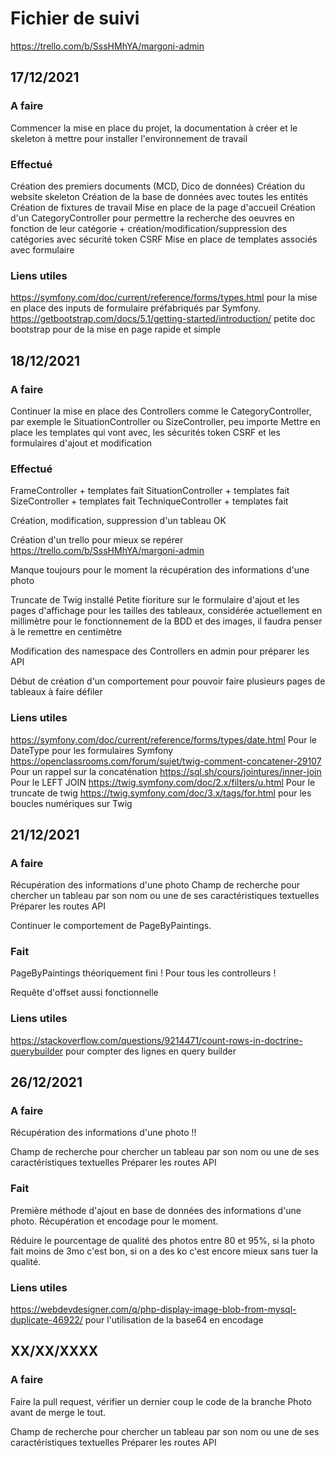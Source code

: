 # Fichier de suivi

<https://trello.com/b/SssHMhYA/margoni-admin>

## 17/12/2021

### A faire

Commencer la mise en place du projet, la documentation à créer et le skeleton à mettre pour installer l'environnement de travail

### Effectué

Création des premiers documents (MCD, Dico de données)
Création du website skeleton
Création de la base de données avec toutes les entités
Création de fixtures de travail
Mise en place de la page d'accueil
Création d'un CategoryController pour permettre la recherche des oeuvres en fonction de leur catégorie + création/modification/suppression des catégories avec sécurité token CSRF
Mise en place de templates associés avec formulaire

### Liens utiles

<https://symfony.com/doc/current/reference/forms/types.html> pour la mise en place des inputs de formulaire préfabriqués par Symfony.
<https://getbootstrap.com/docs/5.1/getting-started/introduction/> petite doc bootstrap pour de la mise en page rapide et simple

## 18/12/2021

### A faire

Continuer la mise en place des Controllers comme le CategoryController, par exemple le SituationController ou SizeController, peu importe
Mettre en place les templates qui vont avec, les sécurités token CSRF et les formulaires d'ajout et modification

### Effectué

FrameController + templates fait
SituationController + templates fait
SizeController + templates fait
TechniqueController + templates fait

Création, modification, suppression d'un tableau OK

Création d'un trello pour mieux se repérer <https://trello.com/b/SssHMhYA/margoni-admin>

Manque toujours pour le moment la récupération des informations d'une photo

Truncate de Twig installé
Petite fioriture sur le formulaire d'ajout et les pages d'affichage pour les tailles des tableaux, considérée actuellement en millimètre pour le fonctionnement de la BDD et des images, il faudra penser à le remettre en centimètre

Modification des namespace des Controllers en admin pour préparer les API

Début de création d'un comportement pour pouvoir faire plusieurs pages de tableaux à faire défiler

### Liens utiles

<https://symfony.com/doc/current/reference/forms/types/date.html> Pour le DateType pour les formulaires Symfony
<https://openclassrooms.com/forum/sujet/twig-comment-concatener-29107> Pour un rappel sur la concaténation
<https://sql.sh/cours/jointures/inner-join> Pour le LEFT JOIN
<https://twig.symfony.com/doc/2.x/filters/u.html> Pour le truncate de twig
<https://twig.symfony.com/doc/3.x/tags/for.html> pour les boucles numériques sur Twig

## 21/12/2021

### A faire

Récupération des informations d'une photo
Champ de recherche pour chercher un tableau par son nom ou une de ses caractéristiques textuelles
Préparer les routes API

Continuer le comportement de PageByPaintings.

### Fait

PageByPaintings théoriquement fini !
Pour tous les controlleurs !

Requête d'offset aussi fonctionnelle

### Liens utiles

<https://stackoverflow.com/questions/9214471/count-rows-in-doctrine-querybuilder> pour compter des lignes en query builder

## 26/12/2021

### A faire

Récupération des informations d'une photo !!

Champ de recherche pour chercher un tableau par son nom ou une de ses caractéristiques textuelles
Préparer les routes API

### Fait

Première méthode d'ajout en base de données des informations d'une photo. Récupération et encodage pour le moment.

Réduire le pourcentage de qualité des photos entre 80 et 95%, si la photo fait moins de 3mo c'est bon, si on a des ko c'est encore mieux sans tuer la qualité.

### Liens utiles

<https://webdevdesigner.com/q/php-display-image-blob-from-mysql-duplicate-46922/> pour l'utilisation de la base64 en encodage

## XX/XX/XXXX

### A faire

Faire la pull request, vérifier un dernier coup le code de la branche Photo avant de merge le tout.

Champ de recherche pour chercher un tableau par son nom ou une de ses caractéristiques textuelles
Préparer les routes API
